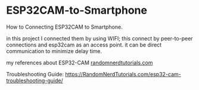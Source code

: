 # ESP32CAM-to-Smartphone
How to Connecting ESP32CAM to Smartphone. 

in this project I connected them by using WIFI; this connect by peer-to-peer connections and esp32cam as an access point. it can be direct communication to minimize delay time. 

my references about ESP32-CAM [randomnerdtutorials.com](https://randomnerdtutorials.com/esp32-cam-video-streaming-web-server-camera-home-assistant/)

Troubleshooting Guide: https://RandomNerdTutorials.com/esp32-cam-troubleshooting-guide/


